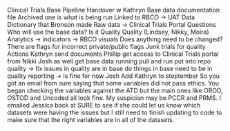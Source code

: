 Clinical Trials Base Pipeline Handover w Kathryn
Base data documentation file
Archived one is what is being run
Linked to RBCO -> UAT
Data Dictionary that Bronson made
Raw data -> Clinical Trials Portal
Questions
Who will use the base data? Is it Quality
Quality (Lindsey, Nikky, Moira)
Analytics -> indicators -> RBCO visuals
Does anything need to be changed?
There are flags for incorrect private/public flags
Junk trials for quality Actions
Kathryn
send documents
Phillip
get access to Clinical Trials portal from Nikki
Josh as well
get base data running
pull and run put into repo
quality -> fix issues in quality are in base
do things in base need to be in quality
reporting -> is fine for now
Josh
Add Kathryn to steptember
So you got an email from sure saying that some variables did not pass ethics. You began checking the variables against the ATD but the main ones like OROD, OSTOD and Uncoded all look fine. My suspician may be PCCR and PRMS. I emailed Jessica back at SURE to see if she could let us know which datasets were having the issues but I still need to finish updating to code to make sure that the right variables are in all of the datasets.
